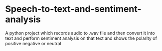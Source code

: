 # Speech-to-text-and-sentiment-analysis
 A python project which records audio to .wav file and then convert it into text and perform sentiment analysis on that text and shows the polarity of positive negative or neutral
